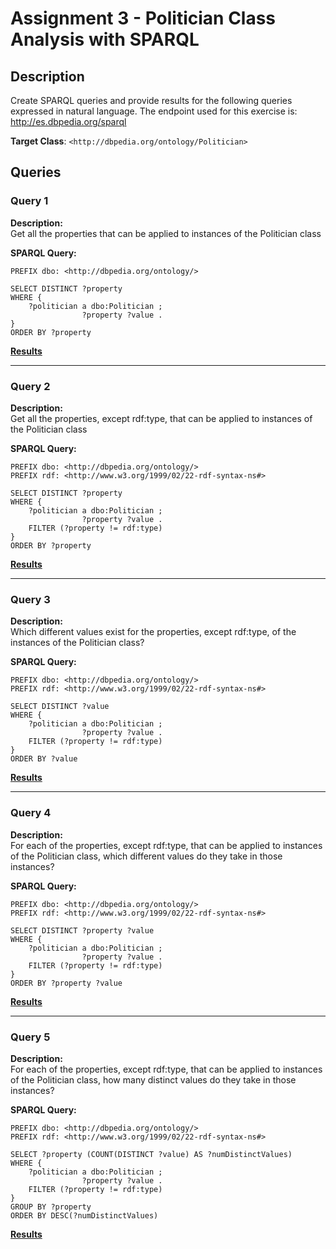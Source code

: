 # Assignment 3 - Politician Class Analysis with SPARQL

## Description
Create SPARQL queries and provide results for the following queries expressed in natural language. The endpoint used for this exercise is: http://es.dbpedia.org/sparql

**Target Class**: `<http://dbpedia.org/ontology/Politician>`

## Queries

### Query 1
**Description:**  
Get all the properties that can be applied to instances of the Politician class

**SPARQL Query:**
```sparql
PREFIX dbo: <http://dbpedia.org/ontology/>

SELECT DISTINCT ?property
WHERE {
    ?politician a dbo:Politician ;
                ?property ?value .
}
ORDER BY ?property
```

[**Results**](https://es.dbpedia.org/sparql?default-graph-uri=&query=PREFIX+dbo%3A+%3Chttp%3A%2F%2Fdbpedia.org%2Fontology%2F%3E%0D%0A%0D%0ASELECT+DISTINCT+%3Fproperty%0D%0AWHERE+%7B%0D%0A++++%3Fpolitician+a+dbo%3APolitician+%3B%0D%0A++++++++++++++++%3Fproperty+%3Fvalue+.%0D%0A%7D%0D%0AORDER+BY+%3Fproperty&should-sponge=&format=text%2Fhtml&timeout=0&debug=on&run=+Run+Query+)

---

### Query 2
**Description:**  
Get all the properties, except rdf:type, that can be applied to instances of the Politician class

**SPARQL Query:**
```sparql
PREFIX dbo: <http://dbpedia.org/ontology/>
PREFIX rdf: <http://www.w3.org/1999/02/22-rdf-syntax-ns#>

SELECT DISTINCT ?property
WHERE {
    ?politician a dbo:Politician ;
                ?property ?value .
    FILTER (?property != rdf:type)
}
ORDER BY ?property
```

[**Results**](https://es.dbpedia.org/sparql?default-graph-uri=&query=PREFIX+dbo%3A+%3Chttp%3A%2F%2Fdbpedia.org%2Fontology%2F%3E%0D%0APREFIX+rdf%3A+%3Chttp%3A%2F%2Fwww.w3.org%2F1999%2F02%2F22-rdf-syntax-ns%23%3E%0D%0A%0D%0ASELECT+DISTINCT+%3Fproperty%0D%0AWHERE+%7B%0D%0A++++%3Fpolitician+a+dbo%3APolitician+%3B%0D%0A++++++++++++++++%3Fproperty+%3Fvalue+.%0D%0A++++FILTER+%28%3Fproperty+%21%3D+rdf%3Atype%29%0D%0A%7D%0D%0AORDER+BY+%3Fproperty&should-sponge=&format=text%2Fhtml&timeout=0&debug=on&run=+Run+Query+)

---

### Query 3
**Description:**  
Which different values exist for the properties, except rdf:type, of the instances of the Politician class?

**SPARQL Query:**
```sparql
PREFIX dbo: <http://dbpedia.org/ontology/>
PREFIX rdf: <http://www.w3.org/1999/02/22-rdf-syntax-ns#>

SELECT DISTINCT ?value
WHERE {
    ?politician a dbo:Politician ;
                ?property ?value .
    FILTER (?property != rdf:type)
}
ORDER BY ?value
```

[**Results**](https://es.dbpedia.org/sparql?default-graph-uri=&query=PREFIX+dbo%3A+%3Chttp%3A%2F%2Fdbpedia.org%2Fontology%2F%3E%0D%0APREFIX+rdf%3A+%3Chttp%3A%2F%2Fwww.w3.org%2F1999%2F02%2F22-rdf-syntax-ns%23%3E%0D%0A%0D%0ASELECT+DISTINCT+%3Fvalue%0D%0AWHERE+%7B%0D%0A++++%3Fpolitician+a+dbo%3APolitician+%3B%0D%0A++++++++++++++++%3Fproperty+%3Fvalue+.%0D%0A++++FILTER+%28%3Fproperty+%21%3D+rdf%3Atype%29%0D%0A%7D%0D%0AORDER+BY+%3Fvalue&should-sponge=&format=text%2Fhtml&timeout=0&debug=on&run=+Run+Query+)

---

### Query 4
**Description:**  
For each of the properties, except rdf:type, that can be applied to instances of the Politician class, which different values do they take in those instances?

**SPARQL Query:**
```sparql
PREFIX dbo: <http://dbpedia.org/ontology/>
PREFIX rdf: <http://www.w3.org/1999/02/22-rdf-syntax-ns#>

SELECT DISTINCT ?property ?value 
WHERE { 
    ?politician a dbo:Politician ;
                ?property ?value . 
    FILTER (?property != rdf:type) 
} 
ORDER BY ?property ?value
```

[**Results**](https://es.dbpedia.org/sparql?default-graph-uri=&query=PREFIX+dbo%3A+%3Chttp%3A%2F%2Fdbpedia.org%2Fontology%2F%3E%0D%0APREFIX+rdf%3A+%3Chttp%3A%2F%2Fwww.w3.org%2F1999%2F02%2F22-rdf-syntax-ns%23%3E%0D%0A%0D%0ASELECT+DISTINCT+%3Fproperty+%3Fvalue+%0D%0AWHERE+%7B+%0D%0A++++%3Fpolitician+a+dbo%3APolitician+%3B%0D%0A++++++++++++++++%3Fproperty+%3Fvalue+.+%0D%0A++++FILTER+%28%3Fproperty+%21%3D+rdf%3Atype%29+%0D%0A%7D+%0D%0AORDER+BY+%3Fproperty+%3Fvalue&should-sponge=&format=text%2Fhtml&timeout=0&debug=on&run=+Run+Query+)

---

### Query 5
**Description:**  
For each of the properties, except rdf:type, that can be applied to instances of the Politician class, how many distinct values do they take in those instances?

**SPARQL Query:**
```sparql
PREFIX dbo: <http://dbpedia.org/ontology/>
PREFIX rdf: <http://www.w3.org/1999/02/22-rdf-syntax-ns#>

SELECT ?property (COUNT(DISTINCT ?value) AS ?numDistinctValues)
WHERE {
    ?politician a dbo:Politician ;
                ?property ?value .
    FILTER (?property != rdf:type)
}
GROUP BY ?property
ORDER BY DESC(?numDistinctValues)
```
[**Results**](https://es.dbpedia.org/sparql?default-graph-uri=&query=PREFIX+dbo%3A+%3Chttp%3A%2F%2Fdbpedia.org%2Fontology%2F%3E%0D%0APREFIX+rdf%3A+%3Chttp%3A%2F%2Fwww.w3.org%2F1999%2F02%2F22-rdf-syntax-ns%23%3E%0D%0A%0D%0ASELECT+%3Fproperty+%28COUNT%28DISTINCT+%3Fvalue%29+AS+%3FnumDistinctValues%29%0D%0AWHERE+%7B%0D%0A++++%3Fpolitician+a+dbo%3APolitician+%3B%0D%0A++++++++++++++++%3Fproperty+%3Fvalue+.%0D%0A++++FILTER+%28%3Fproperty+%21%3D+rdf%3Atype%29%0D%0A%7D%0D%0AGROUP+BY+%3Fproperty%0D%0AORDER+BY+DESC%28%3FnumDistinctValues%29&should-sponge=&format=text%2Fhtml&timeout=0&debug=on&run=+Run+Query+)